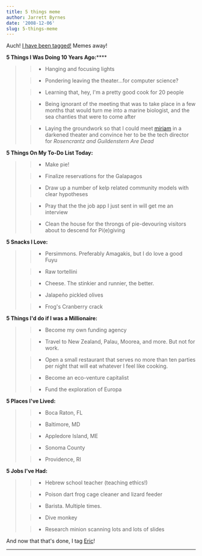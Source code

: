 ```yaml
---
title: 5 things meme
author: Jarrett Byrnes
date: '2008-12-06'
slug: 5-things-meme
---
```


Auch!  [I have been tagged!](http://theoystersgarter.com/2008/12/05/in-which-i-cave-on-the-meme-thing/) Memes away!
<!-- more -->

**5 Things I Was Doing 10 Years Ago:******

<blockquote>

> * Hanging and focusing lights
>

> * Pondering leaving the theater...for computer science?
>

> * Learning that, hey, I'm a pretty good cook for 20 people
>

> * Being ignorant of the meeting that was to take place in a few months that would turn me into a marine biologist, and the sea chanties that were to come after
>

> * Laying the groundwork so that I could meet [miriam](http://theoystersgarter.com/) in a darkened theater and convince her to be the tech director for _Rosencrantz and Guildenstern Are Dead_
>
</blockquote>

**5 Things On My To-Do List Today:**

<blockquote>

> * Make pie!
>

> * Finalize reservations for the Galapagos
>

> * Draw up a number of kelp related community models with clear hypotheses
>

> * Pray that the the job app I just sent in will get me an interview
>

> * Clean the house for the throngs of pie-devouring visitors about to descend for Pi(e)giving
>
</blockquote>

**5 Snacks I Love:**

<blockquote>

> * Persimmons.  Preferably Amagakis, but I do love a good Fuyu
>

> * Raw tortellini
>

> * Cheese.  The stinkier and runnier, the better.
>

> * Jalapeño pickled olives
>

> * Frog's Cranberry crack
>
</blockquote>

**5 Things I'd do if I was a Millionaire:**

<blockquote>

> * Become my own funding agency
>

> * Travel to New Zealand, Palau, Moorea, and more.  But not for work.
>

> * Open a small restaurant that serves no more than ten parties per night that will eat whatever I feel like cooking.
>

> * Become an eco-venture capitalist
>

> * Fund the exploration of Europa
>
</blockquote>

**5 Places I've Lived:**

<blockquote>

> * Boca Raton, FL
>

> * Baltimore, MD
>

> * Appledore Island, ME
>

> * Sonoma County
>

> * Providence, RI
>
</blockquote>

**5 Jobs I've Had:**

<blockquote>

> * Hebrew school teacher (teaching ethics!)
>

> * Poison dart frog cage cleaner and lizard feeder
>

> * Barista.  Multiple times.
>

> * Dive monkey
>

> * Research minion scanning lots and lots of slides
>
</blockquote>

And now that that's done, I tag [Eric](http://theoystersgarter.com)!

****
